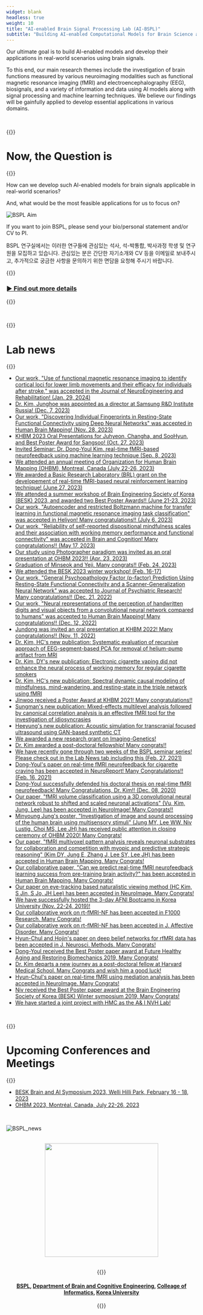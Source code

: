 ```yaml
---
widget: blank
headless: true
weight: 10
title: "AI-enabled Brain Signal Processing Lab (AI-BSPL)"
subtitle: "Building AI-enabled Computational Models for Brain Science and Engineering"
---
```

<!-- title: "Brain Signal Processing Laboratoy (BSPL)" -->
<!-- subtitle: "Brain Science and Engineering using Neuroimaging Modality and Computational Models" -->
<!-- title: "Brain Science and information Processing for engineering Lab (BSPL)" -->
<!-- subtitle: "Brain Science and Information Processing for Engineering using Neuroimaging, BioSignals, and Computational Models" -->

Our ultimate goal is to build AI-enabled models and develop their applications in real-world scenarios using brain signals. <br>

To this end, our main research themes include the investigation of brain functions measured by various neuroimaging modalities such as functional magnetic resonance imaging (fMRI) and electroencephalography (EEG), biosignals, and a variety of information and data using AI models along with signal processing and machine learning techniques. We believe our findings will be gainfully applied to develop essential applications in various domains.


<br />

{{<format text-center crimson>}}
# Now, the Question is 
{{</format>}}

How can we develop such AI-enabled models for brain signals applicable in real-world scenarios? <br>

And, what would be the most feasible applications for us to focus on?

![BSPL Aim](//bspl.korea.ac.kr/bspl_aims_16feb19.png#center75)

If you want to join BSPL, please send your bio/personal statement and/or CV to PI.

BSPL 연구실에서는 이러한 연구들에 관심있는 석사, 석-박통합, 박사과정 학생 및 연구원을 모집하고 있습니다. 관심있는 분은 간단한 자기소개와 CV 등을 이메일로 보내주시고, 추가적으로 궁금한 사항을 문의하기 위한 면담을 요청해 주시기 바랍니다.


{{<format crimson text-right no-link-color>}}
### [► Find out more details](/aims)
{{</format>}}

<br />

{{<format crimson text-center>}}
# Lab news
{{</format>}}
- [Our work, "Use of functional magnetic resonance imaging to identify cortical loci for lower limb movements and their efficacy for individuals after stroke," was accepted in the Journal of NeuroEngineering and Rehabilitation! (Jan. 29, 2024)](/publications/articles/2024_01_29_choi_etal_jner/)
- [Dr. Kim, Junghoe was appointed as a director at Samsung R&D Institute Russia! (Dec. 7, 2023)](/news/2023_12_07_drkimjh_srdr//)
- [Our work, "Discovering Individual Fingerprints in Resting-State Functional Connectivity using Deep Neural Networks" was accepted in Human Brain Mapping! (Nov. 28, 2023)](/publications/articles/2023_11_28_lee_and_lee_hbm/)
- [KHBM 2023 Oral Presentations for Juhyeon, Changha, and SooHyun, and Best Poster Award for Sangsoo! (Oct. 27, 2023)](/news/2023_10_27to28_khbm_2023/)
- [Invited Seminar: Dr. Dong-Youl Kim, real-time fMRI-based neurofeedback using machine learning technique (Sep. 8, 2023)](/news/2023_09_08_drdykim_seminar/)
- [We attended an annual meeting of Organization for Human Brain Mapping (OHBM), Montreal, Canada (July 22-26, 2023)](/news/2023_07_24_ohbm/)
- [We awarded a Basic Research Laboratory (BRL) grant on the developement of real-time fMRI-based neural reinforcement learning technique! (June 27, 2023)](/news/2023_06_27_brl_grant/)
- [We attended a summer workshop of Brain Engineering Society of Korea (BESK) 2023, and awarded two Best Poster Awards!! (June 21-23, 2023)](/news/2023_06_22_besk_summer/)
- [Our work, "Autoencoder and restricted Boltzmann machine for transfer learning in functional magnetic resonance imaging task classification" was accepted in Heliyon! Many congratulations!! (July 6, 2023)](/publications/articles/2023_07_06_hwang_etal_heliyon/)
- [Our work, "Reliability of self-reported dispositional mindfulness scales and their association with working memory performance and functional connectivity" was accepted in Brain and Cognition! Many congratulations!! (May 17, 2023)](/publications/articles/2023_05_17_kim_etal_brainncognition/)
- [Our study using Photographer paradigm was invited as an oral presentation at OHBM 2023!! (Apr. 23, 2023)](/news/2023_04_22_ohbm_oral_sangsoo_photographer/)
- [Graduation of Minseok and Yeji. Many congrats!! (Feb. 24, 2023)](/news/2023_02_24_graduation/)
- [We attended the BESK 2023 winter workshop! (Feb. 16-17)](/news/2023_02_17_besk_juhyeonlee_postaward/)
- [Our work, "General Psychopathology Factor (p-factor) Prediction Using Resting-State Functional Connectivity and a Scanner-Generalization Neural Network" was accepted to Journal of Psychiatric Research! Many congratulations!! (Dec. 21, 2022)](/publications/articles/2022_12_21_hong_etal_jpsychiatrres/)
- [Our work, "Neural representations of the perception of handwritten digits and visual objects from a convolutional neural network compared to humans" was accepted to Human Brain Mapping! Many congratulations!! (Dec. 12, 2022)](/publications/articles/2022_12_12_lee_etal_hbm/)
- [Jundong was invited an oral presentation at KHBM 2022! Many congratulations!! (Nov. 11, 2022)](/news/2022_11_11_jundonghwang_khbm_oral/)
- [Dr. Kim, HC's new publication: Systematic evaluation of recursive approach of EEG-segment-based PCA for removal of helium-pump artifact from MRI](/publications/articles/2022_05_04_kim_and_lee_electronics_letters/)
- [Dr. Kim, DY's new publication: Electronic cigarette vaping did not enhance the neural process of working memory for regular cigarette smokers](/publications/articles/2022_01_20_kim_etal_frontiers_humanneurosci/)
- [Dr. Kim, HC's new publication: Spectral dynamic causal modeling of mindfulness, mind-wandering, and resting-state in the triple network using fMRI](/publications/articles/2022_01_19_kim_lee_neuroreport)
- [Jinwoo received a Poster Award at KHBM 2021! Many congratulations!!](/news/2021_11_06_jinwoo_khbm_posteraward/)
- [Sungman's new publication: Mixed-effects multilevel analysis followed by canonical correlation analysis is an effective fMRI tool for the investigation of idiosyncrasies](/publications/articles/2021_08_05_jo_etal_hbm/)
- [Heeyung's new publication: Acoustic simulation for transcranial focused ultrasound using GAN-based synthetic CT](/publications/articles/2021_08_04_ko_etal_jbhi)
- [We awarded a new research grant on Imaging-Genetics!](/news/2021_06_21_ig_grant/)
- [Dr. Kim awarded a post-doctoral fellowship! Many congrats!!](/news/2021_06_24_drkimdy_postdoc_fellowship/)
- [We have recently gone through two weeks of the BSPL seminar series! Please check out in the Lab News tab including this (Feb. 27, 2021)](/news/2021_02_27_prof-lee-syoung_kaist_seminar/)
- [Dong-Youl's paper on real-time fMRI neurofeedback for cigarette craving has been accepted in NeuroReport! Many Congratulations!! (Feb. 16, 2021)](/publications/articles/2021_02_16_neuroreport/)
- [Dong-Youl successfully defended his doctoral thesis on real-time fMRI neurofeedback! Many Congratulations, Dr. Kim!! (Dec. 08, 2020)](/news/2020_12_09_dec._08_2020_dong-youls_phd_thesis_defense/)
- [Our paper, "fMRI volume classification using a 3D convolutional neural network robust to shifted and scaled neuronal activations" (Vu, Kim, Jung, Lee) has been accepted in NeuroImage! Many Congrats!!](/publications/articles/2020_08_10_neuroimage/)
- [Minyoung Jung's poster, "Investigation of image and sound processing of the human brain using multisensory stimuli" (Jung MY, Lee WW, Niv Lustig, Choi MS, Lee JH) has received public attention in closing ceremony of OHBM 2020! Many Congrats!](/news/2020_07_08_2020._07._03_spotlighted_minyoung_jungs_poster_by_vince_d._calhoun_in_closing_ceremony_of_ohbm_202/)
- [Our paper, "fMRI multivoxel pattern analysis reveals neuronal substrates for collaboration and competition with myopic and predictive strategic reasoning" (Kim DY, Jung E, Zhang J, Lee SY, Lee JH) has been accepted in Human Brain Mapping. Many Congrats!](/publications/articles/2020_06_23_human_brain_mapping/)
- [Our collaborative paper, "Can we predict real-time fMRI neurofeedback learning success from pre-training brain activity?" has been accepted in Human Brain Mapping. Many Congrats!](/publications/articles/2020_06_23_hbm/)
- [Our paper on eye-tracking based naturalistic viewing method (HC Kim, S Jin, S Jo, JH Lee) has been accepted in NeuroImage. Many Congrats!](/publications/articles/2020_02_06_neuroimage/)
- [We have successfully hosted the 3-day AFNI Bootcamp in Korea University (Nov. 22-24, 2019)!](/news/2019_12_09_2019._11._22._2019_khbm_workshop___afni_bootcamp/)
- [Our collaborative work on rt-fMRI-NF has been accepted in F1000 Research. Many Congrats!](/publications/articles/2019_11_20_f1000_research/)
- [Our collaborative work on rt-fMRI-NF has been accepted in J. Affective Disorder. Many Congrats!](/publications/articles/2019_11_20_jaffective_disorders/)
- [Hyun-Chul and Hojin's paper on deep belief networks for rfMRI data has been accepted in J. Neurosci. Methods. Many Congrats!](/publications/articles/2019_11_02_testretest_reliability_of_spatial_patterns_from_resting-state_functional_mri_using_the_restricted_boltzmann_machine_and_hierarchically_organized_spatial_patterns_from_the_deep_belief_network/)
- [Dong-Youl received the Best Poster paper award at Future Healthy Aging and Restoring Biomechanics 2019, Many Congrats!](/news/2019_10_31_2019._10._25._future_healthy_aging_and_restoring_biomechanics_best_poster_paper_award/)
- [Dr. Kim departs a new journey as a post-doctoral fellow at Harvard Medical School. Many Congrats and wish him a good luck!](/news/2021_07_30_drkimhc_facultyposition/)
- [Hyun-Chul's paper on real-time fMRI using mediation analysis has been accepted in NeuroImage. Many Congrats!](/articles/2019_03_27_mediation_analysis_of_triple_networks_revealed_functional_feature_of_mindfulness_from_real-time_fmri_neurofeedback/)
- [Niv received the Best Poster paper award at the Brain Engineering Society of Korea (BESK) Winter symposium 2019, Many Congrats!](/news/2019_03_13_2019.02.21_-_23_brain_engineering_society_of_korea_best_poster_paper_award_feb_2019/)
- [We have started a joint project with HMC as the A& I NVH Lab!](/news/2019_01_08_2019._01._07_a_i_nvh_lab._kickoff/)

<br />

{{<format crimson text-center>}}
# Upcoming Conferences and Meetings
{{</format>}}

- [BESK Brain and AI Symposium 2023, Welli Hilli Park, February 16 - 18, 2023](http://besk.kr/board/board.asp?b_code=58&Action=content&GotoPage=1&B_CATE=BBS1)
- [OHBM 2023, Montréal, Canada, July 22-26, 2023](https://event.fourwaves.com/ohbm2023/pages)

<br />

![BSPL_news](//bspl.korea.ac.kr/image/bspl/main.png#center75)

<br />

<!-- ![BSPL logo](//bspl.korea.ac.kr/logo_bspl_ku_funders_19dec05.png#center25) -->
<center> <img src='https://bspl.korea.ac.kr/logo_bspl_ku_funders_19dec05.png' width=300> <center>

<br />

{{<format text-center no-link-color>}}
#### [BSPL](//bspl.korea.ac.kr), [Department of Brain and Cognitive Engineering](//bce.korea.ac.kr/), [Colleage of Informatics](//info.korea.ac.kr/), [Korea University](//www.korea.ac.kr/)
{{</format>}}

